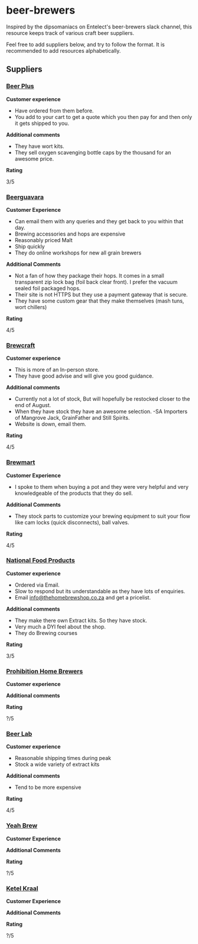 # beer-brewers

Inspired by the dipsomaniacs on Entelect's beer-brewers slack channel, this resource keeps track of various craft beer suppliers.

Feel free to add suppliers below, and try to follow the format. It is recommended to add resources alphabetically.

## Suppliers
### [Beer Plus](https://www.beerplus.co.za/)

**Customer experience**

- Have ordered from them before.
- You add to your cart to get a quote which you then pay for and then only it gets shipped to you. 

**Additional comments**

- They have wort kits. 
- They sell oxygen scavenging bottle caps by the thousand for an awesome price.

**Rating**

3/5

### [Beerguavara](http://beerguevara.com/)

**Customer Experience**

 - Can email them with any queries and they get back to you within that day.
 - Brewing accessories and hops are expensive
 - Reasonably priced Malt
 - Ship quickly
 - They do online workshops for new all grain brewers
 
**Additional Comments**

- Not a fan of how they package their hops. It comes in a small transparent zip lock bag (foil back clear front). I prefer the vacuum sealed foil packaged hops.
- Their site is not HTTPS but they use a payment gateway that is secure.
- They have some custom gear that they make themselves (mash tuns, wort chillers)

**Rating**

4/5

### [Brewcraft](https://www.brewcraft.co.za/)

**Customer experience**

- This is more of an In-person store.
- They have good advise and will give you good guidance.

**Additional comments**

- Currently not a lot of stock, But will hopefully be restocked closer to the end of August.
- When they have stock they have an awesome selection.
-SA Importers of Mangrove Jack, GrainFather and Still Spirits.
- Website is down, email them.

**Rating**

4/5

### [Brewmart](https://brewmart.co.za)

**Customer Experience**

- I spoke to them when buying a pot and they were very helpful and very knowledgeable of the products that they do sell.

**Additional Comments**

- They stock parts to customize your brewing equipment to suit your flow like cam locks (quick disconnects), ball valves.

**Rating**

4/5

### [National Food Products](http://thehomebrewshop.co.za/)

**Customer experience**

- Ordered via Email. 
- Slow to respond but its understandable as they have lots of enquiries.
- Email info@thehomebrewshop.co.za and get a pricelist.

**Additional comments**

- They make there own Extract kits. So they have stock.
- Very much a DYI feel about the shop.
- They do Brewing courses

**Rating**

3/5

### [Prohibition Home Brewers](https://prohibitionhomebrewers.co.za/shop/)

**Customer experience**

**Additional comments**

**Rating**

?/5

### [Beer Lab](https://www.beerlab.co.za/)

**Customer experience**

 - Reasonable shipping times during peak
 - Stock a wide variety of extract kits
 
**Additional comments**
 
 - Tend to be more expensive
 
**Rating**

4/5

### [Yeah Brew](http://https://yeahbrew.co.za)

**Customer Experience**

**Additional Comments**

**Rating**

?/5

### [Ketel Kraal](https://ketelkraal.co.za)

**Customer Experience**

**Additional Comments**

**Rating**

?/5
